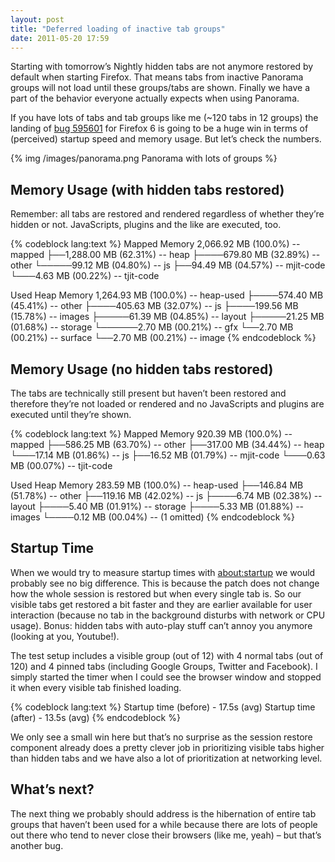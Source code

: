 ```yaml
---
layout: post
title: "Deferred loading of inactive tab groups"
date: 2011-05-20 17:59
---
```


Starting with tomorrow’s Nightly hidden tabs are not anymore restored by default when starting Firefox. That means tabs from inactive Panorama groups will not load until these groups/tabs are shown. Finally we have a part of the behavior everyone actually expects when using Panorama.

If you have lots of tabs and tab groups like me (~120 tabs in 12 groups) the landing of [bug 595601](https://bugzilla.mozilla.org/show_bug.cgi?id=595601 "Bug 595601 - Option to not load tabs from inactive groups on initial browser startup (and until such time as the tab(s) become part of an active group)") for Firefox 6 is going to be a huge win in terms of (perceived) startup speed and memory usage. But let’s check the numbers.

{% img /images/panorama.png Panorama with lots of groups %}

## Memory Usage (with hidden tabs restored)

Remember: all tabs are restored and rendered regardless of whether they’re hidden or not. JavaScripts, plugins and the like are executed, too.

{% codeblock lang:text %}
Mapped Memory
2,066.92 MB (100.0%) -- mapped
├──1,288.00 MB (62.31%) -- heap
├────679.80 MB (32.89%) -- other
└─────99.12 MB (04.80%) -- js
├──94.49 MB (04.57%) -- mjit-code
└───4.63 MB (00.22%) -- tjit-code

Used Heap Memory
1,264.93 MB (100.0%) -- heap-used
├────574.40 MB (45.41%) -- other
├────405.63 MB (32.07%) -- js
├────199.56 MB (15.78%) -- images
├─────61.39 MB (04.85%) -- layout
├─────21.25 MB (01.68%) -- storage
└──────2.70 MB (00.21%) -- gfx
└──2.70 MB (00.21%) -- surface
└──2.70 MB (00.21%) -- image
{% endcodeblock %}

## Memory Usage (no hidden tabs restored)

The tabs are technically still present but haven’t been restored and therefore they’re not loaded or rendered and no JavaScripts and plugins are executed until they’re shown.

{% codeblock lang:text %}
Mapped Memory
920.39 MB (100.0%) -- mapped
├──586.25 MB (63.70%) -- other
├──317.00 MB (34.44%) -- heap
└───17.14 MB (01.86%) -- js
├──16.52 MB (01.79%) -- mjit-code
└───0.63 MB (00.07%) -- tjit-code

Used Heap Memory
283.59 MB (100.0%) -- heap-used
├──146.84 MB (51.78%) -- other
├──119.16 MB (42.02%) -- js
├────6.74 MB (02.38%) -- layout
├────5.40 MB (01.91%) -- storage
├────5.33 MB (01.88%) -- images
└────0.12 MB (00.04%) -- (1 omitted)
{% endcodeblock %}

## Startup Time

When we would try to measure startup times with [about:startup](https://addons.mozilla.org/en-US/firefox/addon/about-startup/) we would probably see no big difference. This is because the patch does not change how the whole session is restored but when every single tab is. So our visible tabs get restored a bit faster and they are earlier available for user interaction (because no tab in the background disturbs with network or CPU usage). Bonus: hidden tabs with auto-play stuff can’t annoy you anymore (looking at you, Youtube!).

The test setup includes a visible group (out of 12) with 4 normal tabs (out of 120) and 4 pinned tabs (including Google Groups, Twitter and Facebook). I simply started the timer when I could see the browser window and stopped it when every visible tab finished loading.

{% codeblock lang:text %}
Startup time (before)  - 17.5s (avg)
Startup time (after)   - 13.5s (avg)
{% endcodeblock %}

We only see a small win here but that’s no surprise as the session restore component already does a pretty clever job in prioritizing visible tabs higher than hidden tabs and we have also a lot of prioritization at networking level.

## What’s next?

The next thing we probably should address is the hibernation of entire tab groups that haven’t been used for a while because there are lots of people out there who tend to never close their browsers (like me, yeah) – but that’s another bug.
